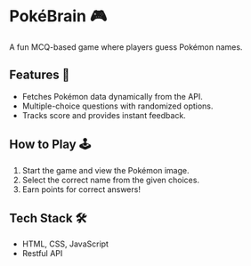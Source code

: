 # PokéBrain 🎮
A fun MCQ-based game where players guess Pokémon names.

## Features 🚀
- Fetches Pokémon data dynamically from the API.
- Multiple-choice questions with randomized options.
- Tracks score and provides instant feedback.

## How to Play 🕹️
1. Start the game and view the Pokémon image.
2. Select the correct name from the given choices.
3. Earn points for correct answers!

## Tech Stack 🛠️
- HTML, CSS, JavaScript
- Restful API
